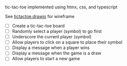 tic-tac-toe implemented using htmx, css, and typescript

See [tictactoe.drawio](tictactoe.drawio) for wireframe
- [ ] Create a tic-tac-toe board
- [ ] Randomly select a player (symbol) to go first
- [ ] Underscore the current player (symbol)
- [ ] Allow players to click on a square to place their symbol
- [ ] Display a message when a player wins
- [ ] Display a message when the game is a draw
- [ ] Allow players to start a new game